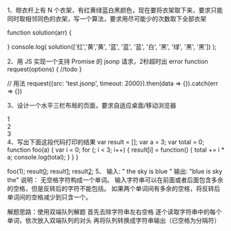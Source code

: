 1、晾衣杆上有 N 个衣架，有红黄绿蓝白黑颜色，现在要将衣架取下来，要求只能同时取相邻同色的衣架，写一个算法，要求用尽可能少的次数取下全部衣架

function solution(arr) {

}
console.log(
    solution(['红','黄','黄', '蓝', '蓝', '蓝', '白', '黑', '绿', '黑', '黑'])
);

2、用 JS 实现一个支持 Promise 的 jsonp 请求，2秒超时出 error
function request(options) {
    //todo
}

// 用法
request({src: 'test.jsonp', timeout: 2000}).then(data => {}).catch(err => {})

3、设计一个水平三栏布局的页面，要求自适应桌面/移动浏览器
<div>
    <div>1</div>
    <div>2</div>
    <div>3</div>
</div>
4、写出下面这段代码打印的结果
var result = [];
var a = 3;
var total = 0;
function foo(a) {
  var i = 0;
  for (; i < 3; i++) {
    result[i] = function() {
      total += i * a;
      console.log(total);
    }
  }
}

foo(1);
result[0]();
result[1]();
result[2]();
5、
输入: " the  sky is   blue "
输出: "blue is sky the"
说明：
无空格字符构成一个单词。
输入字符串可以在前面或者后面包含多余的空格，但是反转后的字符不能包括。
如果两个单词间有多余的空格，将反转后单词间的空格减少到只含一个。

解题思路：使用双端队列解题
首先去除字符串左右空格
逐个读取字符串中的每个单词，依次放入双端队列的对头
再将队列转换成字符串输出（已空格为分隔符）